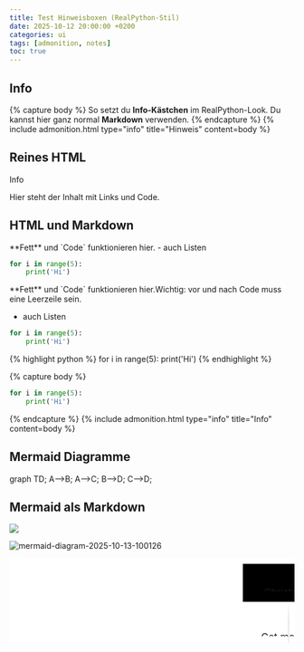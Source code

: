 ```yaml
---
title: Test Hinweisboxen (RealPython-Stil)
date: 2025-10-12 20:00:00 +0200
categories: ui
tags: [admonition, notes]
toc: true
---
```




## Info

{% capture body %}
So setzt du **Info-Kästchen** im RealPython-Look.
Du kannst hier ganz normal **Markdown** verwenden.
{% endcapture %}
{% include admonition.html type="info" title="Hinweis" content=body %}

## Reines HTML

<div class="admonition info">
  <div class="admonition-title"><span class="adm-icon"></span>Info</div>
  <p>Hier steht der Inhalt mit Links und Code.</p>
</div>

## HTML und Markdown

<div class="admonition info" markdown="1">
  **Fett** und `Code` funktionieren hier.
  - auch Listen
  
  ```python
  for i in range(5):
      print('Hi')
  ```
</div>

<div class="admonition info" markdown="1">
**Fett** und `Code` funktionieren hier.Wichtig: vor und nach Code muss eine Leerzeile sein.
  
- auch Listen

```python
for i in range(5):
    print('Hi')
```
</div>


<div class="admonition info" markdown="1">
  {% highlight python %}
for i in range(5):
    print('Hi')
  {% endhighlight %}
</div>

{% capture body %}
```python
for i in range(5):
    print('Hi')
```
{% endcapture %}
{% include admonition.html type="info" title="Info" content=body %}

## Mermaid Diagramme

graph TD;
    A-->B;
    A-->C;
    B-->D;
    C-->D;

## Mermaid als Markdown

[![](https://mermaid.ink/img/pako:eNpVTctugzAQ_BVrT60EEc8EfKjUkDaXSO0hp0IOVlgwamwjY5SmwL_XIUrVzmln5zXAUZUIFKqTOh8504bsN4UkFs95xnXTGcG6A3Hdp3GLhggl8TKS9cNWkY6rtm1k_Xjzr68mkg27qw2J4Y38nG5SNuffJI5kk-9Ya1R7-Kvsz2okL3nzzm39f4VrtKnXvGK0Yu6RaZIxPVsKCQ7UuimBGt2jAwK1YFcKw6yD4SiwAGrPEivWn0wBhZxsrGXyQylxT2rV1xzswKmzrG9LZnDTsFoz8fvVKEvUmeqlARp4yVwCdIAvS_1kkXpJtIzSMAki3wscuAB1vUXox5EfRIlFEC7jNJ4c-J6XvUWSeKtl6qehvwqiOJ5-AC7beJk?type=png)](https://mermaid.live/edit#pako:eNpVTctugzAQ_BVrT60EEc8EfKjUkDaXSO0hp0IOVlgwamwjY5SmwL_XIUrVzmln5zXAUZUIFKqTOh8504bsN4UkFs95xnXTGcG6A3Hdp3GLhggl8TKS9cNWkY6rtm1k_Xjzr68mkg27qw2J4Y38nG5SNuffJI5kk-9Ya1R7-Kvsz2okL3nzzm39f4VrtKnXvGK0Yu6RaZIxPVsKCQ7UuimBGt2jAwK1YFcKw6yD4SiwAGrPEivWn0wBhZxsrGXyQylxT2rV1xzswKmzrG9LZnDTsFoz8fvVKEvUmeqlARp4yVwCdIAvS_1kkXpJtIzSMAki3wscuAB1vUXox5EfRIlFEC7jNJ4c-J6XvUWSeKtl6qehvwqiOJ5-AC7beJk)

![mermaid-diagram-2025-10-13-100126](https://github.com/user-attachments/assets/dca0b592-5130-4a00-9901-42e3e945d1e1)
<?xml version="1.0" encoding="UTF-8"?>
<?xml-stylesheet href="https://cdnjs.cloudflare.com/ajax/libs/font-awesome/6.7.2/css/all.min.css" type="text/css"?>
<svg id="graph-139" width="100%" xmlns="http://www.w3.org/2000/svg" class="flowchart" style="overflow: hidden; max-width: 100%; touch-action: none; -webkit-user-select: none; -webkit-user-drag: none; background-color: rgb(255, 255, 255);" role="graphics-document document" aria-roledescription="flowchart-v2" height="100%" xmlns:xlink="http://www.w3.org/1999/xlink" xmlns:ev="http://www.w3.org/2001/xml-events"><g id="viewport-20251013073003707" class="svg-pan-zoom_viewport" transform="matrix(1.2418734742171416,0,0,1.2418734742171416,218.90846493824102,-0.31541248888236595)" style="transform: matrix(1.241873, 0, 0, 1.241873, 218.908465, -0.315412);"><style>#graph-139{font-family:"trebuchet ms",verdana,arial,sans-serif;font-size:16px;fill:#333;}@keyframes edge-animation-frame{from{stroke-dashoffset:0;}}@keyframes dash{to{stroke-dashoffset:0;}}#graph-139 .edge-animation-slow{stroke-dasharray:9,5!important;stroke-dashoffset:900;animation:dash 50s linear infinite;stroke-linecap:round;}#graph-139 .edge-animation-fast{stroke-dasharray:9,5!important;stroke-dashoffset:900;animation:dash 20s linear infinite;stroke-linecap:round;}#graph-139 .error-icon{fill:#552222;}#graph-139 .error-text{fill:#552222;stroke:#552222;}#graph-139 .edge-thickness-normal{stroke-width:1px;}#graph-139 .edge-thickness-thick{stroke-width:3.5px;}#graph-139 .edge-pattern-solid{stroke-dasharray:0;}#graph-139 .edge-thickness-invisible{stroke-width:0;fill:none;}#graph-139 .edge-pattern-dashed{stroke-dasharray:3;}#graph-139 .edge-pattern-dotted{stroke-dasharray:2;}#graph-139 .marker{fill:#333333;stroke:#333333;}#graph-139 .marker.cross{stroke:#333333;}#graph-139 svg{font-family:"trebuchet ms",verdana,arial,sans-serif;font-size:16px;}#graph-139 p{margin:0;}#graph-139 .label{font-family:"trebuchet ms",verdana,arial,sans-serif;color:#333;}#graph-139 .cluster-label text{fill:#333;}#graph-139 .cluster-label span{color:#333;}#graph-139 .cluster-label span p{background-color:transparent;}#graph-139 .label text,#graph-139 span{fill:#333;color:#333;}#graph-139 .node rect,#graph-139 .node circle,#graph-139 .node ellipse,#graph-139 .node polygon,#graph-139 .node path{fill:#ECECFF;stroke:#9370DB;stroke-width:1px;}#graph-139 .rough-node .label text,#graph-139 .node .label text,#graph-139 .image-shape .label,#graph-139 .icon-shape .label{text-anchor:middle;}#graph-139 .node .katex path{fill:#000;stroke:#000;stroke-width:1px;}#graph-139 .rough-node .label,#graph-139 .node .label,#graph-139 .image-shape .label,#graph-139 .icon-shape .label{text-align:center;}#graph-139 .node.clickable{cursor:pointer;}#graph-139 .root .anchor path{fill:#333333!important;stroke-width:0;stroke:#333333;}#graph-139 .arrowheadPath{fill:#333333;}#graph-139 .edgePath .path{stroke:#333333;stroke-width:2.0px;}#graph-139 .flowchart-link{stroke:#333333;fill:none;}#graph-139 .edgeLabel{background-color:rgba(232,232,232, 0.8);text-align:center;}#graph-139 .edgeLabel p{background-color:rgba(232,232,232, 0.8);}#graph-139 .edgeLabel rect{opacity:0.5;background-color:rgba(232,232,232, 0.8);fill:rgba(232,232,232, 0.8);}#graph-139 .labelBkg{background-color:rgba(232, 232, 232, 0.5);}#graph-139 .cluster rect{fill:#ffffde;stroke:#aaaa33;stroke-width:1px;}#graph-139 .cluster text{fill:#333;}#graph-139 .cluster span{color:#333;}#graph-139 div.mermaidTooltip{position:absolute;text-align:center;max-width:200px;padding:2px;font-family:"trebuchet ms",verdana,arial,sans-serif;font-size:12px;background:hsl(80, 100%, 96.2745098039%);border:1px solid #aaaa33;border-radius:2px;pointer-events:none;z-index:100;}#graph-139 .flowchartTitleText{text-anchor:middle;font-size:18px;fill:#333;}#graph-139 rect.text{fill:none;stroke-width:0;}#graph-139 .icon-shape,#graph-139 .image-shape{background-color:rgba(232,232,232, 0.8);text-align:center;}#graph-139 .icon-shape p,#graph-139 .image-shape p{background-color:rgba(232,232,232, 0.8);padding:2px;}#graph-139 .icon-shape rect,#graph-139 .image-shape rect{opacity:0.5;background-color:rgba(232,232,232, 0.8);fill:rgba(232,232,232, 0.8);}#graph-139 .label-icon{display:inline-block;height:1em;overflow:visible;vertical-align:-0.125em;}#graph-139 .node .label-icon path{fill:currentColor;stroke:revert;stroke-width:revert;}#graph-139 :root{--mermaid-font-family:"trebuchet ms",verdana,arial,sans-serif;}</style><g><marker id="graph-139_flowchart-v2-pointEnd" class="marker flowchart-v2" viewBox="0 0 10 10" refX="5" refY="5" markerUnits="userSpaceOnUse" markerWidth="8" markerHeight="8" orient="auto"><path d="M 0 0 L 10 5 L 0 10 z" class="arrowMarkerPath" style="stroke-width: 1; stroke-dasharray: 1, 0;"></path></marker><marker id="graph-139_flowchart-v2-pointStart" class="marker flowchart-v2" viewBox="0 0 10 10" refX="4.5" refY="5" markerUnits="userSpaceOnUse" markerWidth="8" markerHeight="8" orient="auto"><path d="M 0 5 L 10 10 L 10 0 z" class="arrowMarkerPath" style="stroke-width: 1; stroke-dasharray: 1, 0;"></path></marker><marker id="graph-139_flowchart-v2-circleEnd" class="marker flowchart-v2" viewBox="0 0 10 10" refX="11" refY="5" markerUnits="userSpaceOnUse" markerWidth="11" markerHeight="11" orient="auto"><circle cx="5" cy="5" r="5" class="arrowMarkerPath" style="stroke-width: 1; stroke-dasharray: 1, 0;"></circle></marker><marker id="graph-139_flowchart-v2-circleStart" class="marker flowchart-v2" viewBox="0 0 10 10" refX="-1" refY="5" markerUnits="userSpaceOnUse" markerWidth="11" markerHeight="11" orient="auto"><circle cx="5" cy="5" r="5" class="arrowMarkerPath" style="stroke-width: 1; stroke-dasharray: 1, 0;"></circle></marker><marker id="graph-139_flowchart-v2-crossEnd" class="marker cross flowchart-v2" viewBox="0 0 11 11" refX="12" refY="5.2" markerUnits="userSpaceOnUse" markerWidth="11" markerHeight="11" orient="auto"><path d="M 1,1 l 9,9 M 10,1 l -9,9" class="arrowMarkerPath" style="stroke-width: 2; stroke-dasharray: 1, 0;"></path></marker><marker id="graph-139_flowchart-v2-crossStart" class="marker cross flowchart-v2" viewBox="0 0 11 11" refX="-1" refY="5.2" markerUnits="userSpaceOnUse" markerWidth="11" markerHeight="11" orient="auto"><path d="M 1,1 l 9,9 M 10,1 l -9,9" class="arrowMarkerPath" style="stroke-width: 2; stroke-dasharray: 1, 0;"></path></marker><g class="root"><g class="clusters"></g><g class="edgePaths"><path d="M221.031,62L221.031,68.167C221.031,74.333,221.031,86.667,221.106,98.417C221.18,110.167,221.329,121.334,221.403,126.917L221.478,132.5" id="L_A_B_0" class="edge-thickness-normal edge-pattern-solid edge-thickness-normal edge-pattern-solid flowchart-link" style=";" data-edge="true" data-et="edge" data-id="L_A_B_0" data-points="W3sieCI6MjIxLjAzMTI1LCJ5Ijo2Mn0seyJ4IjoyMjEuMDMxMjUsInkiOjk5fSx7IngiOjIyMS41MzEyNSwieSI6MTM2LjV9XQ==" marker-end="url(#graph-139_flowchart-v2-pointEnd)"></path><path d="M221.531,190.5L221.448,194.583C221.365,198.667,221.198,206.833,221.115,214.417C221.031,222,221.031,229,221.031,232.5L221.031,236" id="L_B_C_0" class="edge-thickness-normal edge-pattern-solid edge-thickness-normal edge-pattern-solid flowchart-link" style=";" data-edge="true" data-et="edge" data-id="L_B_C_0" data-points="W3sieCI6MjIxLjUzMTI1LCJ5IjoxOTAuNX0seyJ4IjoyMjEuMDMxMjUsInkiOjIxNX0seyJ4IjoyMjEuMDMxMjUsInkiOjI0MH1d" marker-end="url(#graph-139_flowchart-v2-pointEnd)"></path><path d="M178.104,342.354L158.859,355.675C139.614,368.996,101.123,395.639,81.878,414.46C62.633,433.281,62.633,444.281,62.633,449.781L62.633,455.281" id="L_C_D_0" class="edge-thickness-normal edge-pattern-solid edge-thickness-normal edge-pattern-solid flowchart-link" style=";" data-edge="true" data-et="edge" data-id="L_C_D_0" data-points="W3sieCI6MTc4LjEwNDA2ODQ0Nzc4MzQsInkiOjM0Mi4zNTQwNjg0NDc3ODM0fSx7IngiOjYyLjYzMjgxMjUsInkiOjQyMi4yODEyNX0seyJ4Ijo2Mi42MzI4MTI1LCJ5Ijo0NTkuMjgxMjV9XQ==" marker-end="url(#graph-139_flowchart-v2-pointEnd)"></path><path d="M221.031,385.281L221.031,391.448C221.031,397.615,221.031,409.948,221.031,421.615C221.031,433.281,221.031,444.281,221.031,449.781L221.031,455.281" id="L_C_E_0" class="edge-thickness-normal edge-pattern-solid edge-thickness-normal edge-pattern-solid flowchart-link" style=";" data-edge="true" data-et="edge" data-id="L_C_E_0" data-points="W3sieCI6MjIxLjAzMTI1LCJ5IjozODUuMjgxMjV9LHsieCI6MjIxLjAzMTI1LCJ5Ijo0MjIuMjgxMjV9LHsieCI6MjIxLjAzMTI1LCJ5Ijo0NTkuMjgxMjV9XQ==" marker-end="url(#graph-139_flowchart-v2-pointEnd)"></path><path d="M263.721,342.592L282.652,355.873C301.582,369.155,339.443,395.718,358.374,414.5C377.305,433.281,377.305,444.281,377.305,449.781L377.305,455.281" id="L_C_F_0" class="edge-thickness-normal edge-pattern-solid edge-thickness-normal edge-pattern-solid flowchart-link" style=";" data-edge="true" data-et="edge" data-id="L_C_F_0" data-points="W3sieCI6MjYzLjcyMDk4MjQwNTE3NjcsInkiOjM0Mi41OTE1MTc1OTQ4MjMzfSx7IngiOjM3Ny4zMDQ2ODc1LCJ5Ijo0MjIuMjgxMjV9LHsieCI6Mzc3LjMwNDY4NzUsInkiOjQ1OS4yODEyNX1d" marker-end="url(#graph-139_flowchart-v2-pointEnd)"></path></g><g class="edgeLabels"><g class="edgeLabel" transform="translate(221.03125, 99)"><g class="label" data-id="L_A_B_0" transform="translate(-38.96875, -12)"><foreignObject width="77.9375" height="24"><div xmlns="http://www.w3.org/1999/xhtml" class="labelBkg" style="display: table-cell; white-space: nowrap; line-height: 1.5; max-width: 200px; text-align: center;"><span class="edgeLabel"><p>Get money</p></span></div></foreignObject></g></g><g class="edgeLabel"><g class="label" data-id="L_B_C_0" transform="translate(0, 0)"><foreignObject width="0" height="0"><div xmlns="http://www.w3.org/1999/xhtml" class="labelBkg" style="display: table-cell; white-space: nowrap; line-height: 1.5; max-width: 200px; text-align: center;"><span class="edgeLabel"></span></div></foreignObject></g></g><g class="edgeLabel" transform="translate(62.6328125, 422.28125)"><g class="label" data-id="L_C_D_0" transform="translate(-14.125, -12)"><foreignObject width="28.25" height="24"><div xmlns="http://www.w3.org/1999/xhtml" class="labelBkg" style="display: table-cell; white-space: nowrap; line-height: 1.5; max-width: 200px; text-align: center;"><span class="edgeLabel"><p>One</p></span></div></foreignObject></g></g><g class="edgeLabel" transform="translate(221.03125, 422.28125)"><g class="label" data-id="L_C_E_0" transform="translate(-13.7890625, -12)"><foreignObject width="27.578125" height="24"><div xmlns="http://www.w3.org/1999/xhtml" class="labelBkg" style="display: table-cell; white-space: nowrap; line-height: 1.5; max-width: 200px; text-align: center;"><span class="edgeLabel"><p>Two</p></span></div></foreignObject></g></g><g class="edgeLabel" transform="translate(377.3046875, 422.28125)"><g class="label" data-id="L_C_F_0" transform="translate(-20.8515625, -12)"><foreignObject width="41.703125" height="24"><div xmlns="http://www.w3.org/1999/xhtml" class="labelBkg" style="display: table-cell; white-space: nowrap; line-height: 1.5; max-width: 200px; text-align: center;"><span class="edgeLabel"><p>Three</p></span></div></foreignObject></g></g></g><g class="nodes"><g class="node default" id="flowchart-A-0" transform="translate(221.03125, 35)"><rect class="basic label-container" style="" x="-65.0390625" y="-27" width="130.078125" height="54"></rect><g class="label" style="" transform="translate(-35.0390625, -12)"><rect></rect><foreignObject width="70.078125" height="24"><div xmlns="http://www.w3.org/1999/xhtml" style="display: table-cell; white-space: nowrap; line-height: 1.5; max-width: 200px; text-align: center;"><span class="nodeLabel"><p>Christmas</p></span></div></foreignObject></g></g><g class="node default" id="flowchart-B-1" transform="translate(221.03125, 163)"><g class="basic label-container outer-path"><path d="M-53.6015625 -27 C-20.227960828287017 -27, 13.145640843425966 -27, 53.6015625 -27 C53.6015625 -27, 53.6015625 -27, 53.6015625 -27 C53.72696762740071 -26.99481320556385, 53.85237275480143 -26.989626411127706, 54.01445922736166 -26.982922465033347 C54.10257912072179 -26.97193833178099, 54.19069901408192 -26.960954198528633, 54.42453545140367 -26.931806517013612 C54.53217380646891 -26.90923712733411, 54.63981216153415 -26.886667737654605, 54.828989935703994 -26.847001329696653 C54.91454084792535 -26.821531719610245, 55.00009176014672 -26.796062109523834, 55.22505984602342 -26.729086208503173 C55.31124292086158 -26.69545746834755, 55.39742599569975 -26.661828728191924, 55.610039623264846 -26.578866633275286 C55.72038224583612 -26.52492341210034, 55.830724868407394 -26.470980190925392, 55.981299465185366 -26.397368756032446 C56.07255089394175 -26.342994706706616, 56.16380232269814 -26.288620657380783, 56.336303290612136 -26.185832391312644 C56.42825648627042 -26.12017907151831, 56.52020968192871 -26.054525751723975, 56.67262606344834 -25.94570254698197 C56.74988247670428 -25.880269702701817, 56.82713888996022 -25.814836858421664, 56.987970358128706 -25.678619553365657 C57.08867382059327 -25.577916090901095, 57.18937728305783 -25.47721262843653, 57.28018205336566 -25.386407858128706 C57.353021891171416 -25.30040602414265, 57.425861728977175 -25.214404190156593, 57.54726504698197 -25.07106356344834 C57.595633602155374 -25.00331918690346, 57.64400215732878 -24.935574810358585, 57.787394891312644 -24.734740790612136 C57.84102379027846 -24.644739885512394, 57.89465268924428 -24.55473898041265, 57.99893125603245 -24.37973696518537 C58.040795539584 -24.29410220444009, 58.082659823135565 -24.20846744369481, 58.18042913327529 -24.008477123264846 C58.22878360760344 -23.884555226087084, 58.27713808193159 -23.760633328909318, 58.330648708503176 -23.623497346023417 C58.37550353291107 -23.472832646697217, 58.42035835731896 -23.322167947371014, 58.44856382969665 -23.227427435703994 C58.46681173243469 -23.140399196925475, 58.48505963517274 -23.053370958146957, 58.53336901701361 -22.82297295140367 C58.55198326012268 -22.673640720988594, 58.57059750323175 -22.524308490573517, 58.58448496503335 -22.412896727361662 C58.59081022343283 -22.25996607911739, 58.59713548183232 -22.10703543087312, 58.6015625 -22 C58.6015625 -22, 58.6015625 -22, 58.6015625 -22 C58.6015625 -4.822993781447106, 58.6015625 12.354012437105787, 58.6015625 22 C58.6015625 22, 58.6015625 22, 58.6015625 22 C58.59772682918855 22.092737969992452, 58.59389115837711 22.185475939984904, 58.58448496503335 22.412896727361662 C58.5698502687472 22.530303157752165, 58.55521557246106 22.647709588142668, 58.53336901701361 22.82297295140367 C58.50441773539645 22.961047944770968, 58.4754664537793 23.09912293813826, 58.44856382969665 23.227427435703994 C58.412203421167554 23.349559895048767, 58.37584301263846 23.47169235439354, 58.330648708503176 23.623497346023417 C58.275178651764655 23.765654918060008, 58.21970859502614 23.907812490096596, 58.18042913327529 24.008477123264846 C58.115126327730245 24.142056147063467, 58.04982352218519 24.27563517086209, 57.99893125603245 24.379736965185366 C57.920607594043624 24.511181029964945, 57.8422839320548 24.64262509474452, 57.787394891312644 24.734740790612133 C57.71200052910274 24.840337165045856, 57.63660616689283 24.945933539479576, 57.54726504698197 25.07106356344834 C57.47355486216417 25.158093014209705, 57.399844677346366 25.245122464971068, 57.28018205336566 25.386407858128706 C57.22013344225371 25.446456469240655, 57.16008483114176 25.5065050803526, 56.987970358128706 25.678619553365657 C56.89542083086253 25.7570050044964, 56.80287130359635 25.835390455627138, 56.67262606344834 25.94570254698197 C56.564032112763805 26.023237137498178, 56.45543816207927 26.100771728014386, 56.336303290612136 26.185832391312644 C56.2416426436461 26.242237893752364, 56.14698199668006 26.298643396192084, 55.981299465185366 26.397368756032446 C55.880559888220674 26.44661733427579, 55.779820311255975 26.49586591251913, 55.610039623264846 26.578866633275286 C55.51710275076976 26.615130713454402, 55.424165878274664 26.651394793633514, 55.22505984602342 26.729086208503173 C55.14080170146444 26.754170944981126, 55.05654355690546 26.779255681459084, 54.828989935703994 26.847001329696653 C54.66795682745121 26.88076642178911, 54.50692371919844 26.914531513881574, 54.42453545140367 26.931806517013612 C54.28268354931198 26.949488338169566, 54.140831647220296 26.96717015932552, 54.01445922736166 26.982922465033347 C53.92438691664062 26.986647883361787, 53.83431460591958 26.990373301690227, 53.6015625 27 C53.6015625 27, 53.6015625 27, 53.6015625 27 C29.04557347540931 27, 4.489584450818619 27, -53.6015625 27 C-53.6015625 27, -53.6015625 27, -53.6015625 27 C-53.76013612794585 26.993441346233627, -53.9187097558917 26.98688269246725, -54.01445922736166 26.982922465033347 C-54.13035033960922 26.96847665295674, -54.24624145185679 26.954030840880133, -54.42453545140367 26.931806517013612 C-54.53283422491773 26.90909865214732, -54.641132998431786 26.886390787281034, -54.828989935703994 26.847001329696653 C-54.923584973477915 26.8188391667734, -55.01818001125184 26.790677003850146, -55.22505984602342 26.729086208503173 C-55.33623698391723 26.685704754679463, -55.44741412181105 26.642323300855754, -55.610039623264846 26.578866633275286 C-55.70697299223904 26.53147879673524, -55.80390636121323 26.484090960195196, -55.981299465185366 26.397368756032446 C-56.05246810955022 26.35496144875096, -56.123636753915065 26.31255414146947, -56.336303290612136 26.185832391312644 C-56.43545847382758 26.11503695123788, -56.534613657043025 26.044241511163115, -56.67262606344834 25.94570254698197 C-56.771000004029084 25.86238406940885, -56.86937394460982 25.77906559183573, -56.987970358128706 25.67861955336566 C-57.07210480537949 25.594485106114874, -57.15623925263028 25.510350658864088, -57.28018205336566 25.386407858128706 C-57.36424220565872 25.28715822386086, -57.44830235795179 25.18790858959301, -57.54726504698197 25.07106356344834 C-57.61094723342774 24.981871111816965, -57.674629419873504 24.89267866018559, -57.787394891312644 24.734740790612133 C-57.86117556461683 24.61092084457003, -57.934956237921014 24.487100898527927, -57.99893125603244 24.37973696518537 C-58.04215106163134 24.29132943977386, -58.08537086723023 24.202921914362353, -58.18042913327528 24.00847712326485 C-58.224369803466175 23.895866836647627, -58.268310473657074 23.78325655003041, -58.330648708503176 23.623497346023417 C-58.373099841571815 23.480906503582904, -58.415550974640446 23.338315661142396, -58.44856382969665 23.227427435703994 C-58.47297850886279 23.110988491531987, -58.497393188028916 22.994549547359984, -58.53336901701361 22.82297295140367 C-58.54620103986689 22.720028416823997, -58.559033062720154 22.61708388224432, -58.58448496503335 22.412896727361662 C-58.59028584317156 22.272644424920617, -58.59608672130977 22.132392122479576, -58.6015625 22 C-58.6015625 22, -58.6015625 22, -58.6015625 22 C-58.6015625 5.389798097781529, -58.6015625 -11.220403804436941, -58.6015625 -22 C-58.6015625 -22, -58.6015625 -22, -58.6015625 -22 C-58.59730973328835 -22.10282241909632, -58.5930569665767 -22.205644838192637, -58.58448496503335 -22.41289672736166 C-58.57261391039345 -22.508131922065374, -58.56074285575356 -22.60336711676909, -58.53336901701361 -22.82297295140367 C-58.503517244331675 -22.965342583586654, -58.47366547164973 -23.10771221576964, -58.44856382969665 -23.227427435703994 C-58.415756903810355 -23.337623957253776, -58.382949977924056 -23.447820478803553, -58.330648708503176 -23.623497346023417 C-58.28802467033579 -23.732733393948045, -58.245400632168405 -23.84196944187267, -58.18042913327529 -24.008477123264846 C-58.13807485629346 -24.095114181591946, -58.095720579311624 -24.18175123991905, -57.99893125603245 -24.379736965185366 C-57.950160400838875 -24.46158502088958, -57.9013895456453 -24.543433076593793, -57.787394891312644 -24.734740790612133 C-57.724771935857824 -24.822449696935163, -57.66214898040301 -24.91015860325819, -57.54726504698197 -25.07106356344834 C-57.47791498482406 -25.15294502711293, -57.40856492266616 -25.23482649077752, -57.28018205336566 -25.386407858128706 C-57.20938542165975 -25.45720448983461, -57.13858878995385 -25.528001121540512, -56.987970358128706 -25.678619553365657 C-56.887744595186 -25.76350644447415, -56.7875188322433 -25.84839333558264, -56.67262606344834 -25.945702546981966 C-56.604913280587795 -25.99404854469833, -56.53720049772725 -26.042394542414694, -56.336303290612136 -26.185832391312644 C-56.23296392007729 -26.247409290516742, -56.12962454954245 -26.30898618972084, -55.981299465185366 -26.397368756032446 C-55.87516414597873 -26.44925515192392, -55.7690288267721 -26.5011415478154, -55.610039623264846 -26.578866633275286 C-55.500600264513864 -26.621570003573293, -55.39116090576288 -26.6642733738713, -55.22505984602342 -26.729086208503173 C-55.082166695842254 -26.77162734248566, -54.93927354566109 -26.814168476468147, -54.828989935703994 -26.847001329696653 C-54.6705325143776 -26.880226357033397, -54.5120750930512 -26.91345138437014, -54.42453545140367 -26.931806517013612 C-54.33024763050939 -26.943559481631315, -54.2359598096151 -26.955312446249014, -54.01445922736166 -26.982922465033347 C-53.8804051967651 -26.98846698075175, -53.746351166168544 -26.99401149647015, -53.6015625 -27 C-53.6015625 -27, -53.6015625 -27, -53.6015625 -27" stroke="none" stroke-width="0" fill="#ECECFF" style=""></path><path d="M-53.6015625 -27 C-13.989399719231614 -27, 25.622763061536773 -27, 53.6015625 -27 M-53.6015625 -27 C-11.052104922725242 -27, 31.497352654549516 -27, 53.6015625 -27 M53.6015625 -27 C53.6015625 -27, 53.6015625 -27, 53.6015625 -27 M53.6015625 -27 C53.6015625 -27, 53.6015625 -27, 53.6015625 -27 M53.6015625 -27 C53.76177635546459 -26.993373505921635, 53.921990210929174 -26.986747011843267, 54.01445922736166 -26.982922465033347 M53.6015625 -27 C53.71868612835076 -26.995155730898226, 53.83580975670152 -26.990311461796455, 54.01445922736166 -26.982922465033347 M54.01445922736166 -26.982922465033347 C54.16937562068834 -26.96361215674325, 54.32429201401502 -26.944301848453147, 54.42453545140367 -26.931806517013612 M54.01445922736166 -26.982922465033347 C54.103368313407984 -26.971839959015245, 54.192277399454305 -26.960757452997143, 54.42453545140367 -26.931806517013612 M54.42453545140367 -26.931806517013612 C54.57395536273193 -26.900476456250416, 54.72337527406018 -26.86914639548722, 54.828989935703994 -26.847001329696653 M54.42453545140367 -26.931806517013612 C54.53742530140372 -26.908136004639395, 54.650315151403774 -26.884465492265182, 54.828989935703994 -26.847001329696653 M54.828989935703994 -26.847001329696653 C54.98607052645499 -26.80023641165325, 55.143151117205974 -26.753471493609844, 55.22505984602342 -26.729086208503173 M54.828989935703994 -26.847001329696653 C54.970214955605556 -26.804956819615555, 55.111439975507125 -26.762912309534457, 55.22505984602342 -26.729086208503173 M55.22505984602342 -26.729086208503173 C55.31179012618195 -26.695243948168965, 55.398520406340474 -26.661401687834758, 55.610039623264846 -26.578866633275286 M55.22505984602342 -26.729086208503173 C55.30858914999244 -26.696492972953973, 55.39211845396147 -26.663899737404773, 55.610039623264846 -26.578866633275286 M55.610039623264846 -26.578866633275286 C55.7047776198422 -26.53255204890203, 55.799515616419555 -26.486237464528777, 55.981299465185366 -26.397368756032446 M55.610039623264846 -26.578866633275286 C55.74065612086947 -26.515012118535694, 55.87127261847409 -26.451157603796098, 55.981299465185366 -26.397368756032446 M55.981299465185366 -26.397368756032446 C56.110055854779255 -26.32064660083765, 56.23881224437314 -26.24392444564286, 56.336303290612136 -26.185832391312644 M55.981299465185366 -26.397368756032446 C56.094799881520686 -26.329737187733443, 56.208300297856006 -26.262105619434443, 56.336303290612136 -26.185832391312644 M56.336303290612136 -26.185832391312644 C56.425279000756476 -26.1223049553142, 56.514254710900815 -26.058777519315758, 56.67262606344834 -25.94570254698197 M56.336303290612136 -26.185832391312644 C56.41363614807282 -26.130617792351416, 56.4909690055335 -26.075403193390187, 56.67262606344834 -25.94570254698197 M56.67262606344834 -25.94570254698197 C56.762665270632866 -25.869443228505773, 56.85270447781739 -25.793183910029573, 56.987970358128706 -25.678619553365657 M56.67262606344834 -25.94570254698197 C56.79516405014755 -25.841918166317928, 56.917702036846755 -25.738133785653886, 56.987970358128706 -25.678619553365657 M56.987970358128706 -25.678619553365657 C57.08665763278374 -25.579932278710622, 57.185344907438775 -25.481245004055584, 57.28018205336566 -25.386407858128706 M56.987970358128706 -25.678619553365657 C57.07597109592739 -25.590618815566973, 57.16397183372607 -25.502618077768286, 57.28018205336566 -25.386407858128706 M57.28018205336566 -25.386407858128706 C57.33388916382712 -25.322995992631487, 57.3875962742886 -25.259584127134268, 57.54726504698197 -25.07106356344834 M57.28018205336566 -25.386407858128706 C57.3805060546952 -25.26795553358937, 57.48083005602475 -25.149503209050028, 57.54726504698197 -25.07106356344834 M57.54726504698197 -25.07106356344834 C57.61137773013792 -24.981268163659198, 57.675490413293865 -24.891472763870055, 57.787394891312644 -24.734740790612136 M57.54726504698197 -25.07106356344834 C57.6202540165069 -24.96883615108523, 57.69324298603183 -24.86660873872212, 57.787394891312644 -24.734740790612136 M57.787394891312644 -24.734740790612136 C57.86126329201889 -24.61077361899316, 57.935131692725136 -24.486806447374185, 57.99893125603245 -24.37973696518537 M57.787394891312644 -24.734740790612136 C57.8387246346457 -24.648598366516186, 57.89005437797876 -24.562455942420236, 57.99893125603245 -24.37973696518537 M57.99893125603245 -24.37973696518537 C58.05290792323889 -24.269325927663164, 58.10688459044533 -24.15891489014096, 58.18042913327529 -24.008477123264846 M57.99893125603245 -24.37973696518537 C58.039705162098294 -24.296332607236685, 58.08047906816414 -24.212928249288, 58.18042913327529 -24.008477123264846 M58.18042913327529 -24.008477123264846 C58.21333414022596 -23.92414881767099, 58.24623914717663 -23.839820512077132, 58.330648708503176 -23.623497346023417 M58.18042913327529 -24.008477123264846 C58.21747924991901 -23.913525811955186, 58.25452936656273 -23.81857450064552, 58.330648708503176 -23.623497346023417 M58.330648708503176 -23.623497346023417 C58.36695518307015 -23.501546047663975, 58.403261657637124 -23.379594749304538, 58.44856382969665 -23.227427435703994 M58.330648708503176 -23.623497346023417 C58.36656584303212 -23.502853817798844, 58.402482977561064 -23.38221028957427, 58.44856382969665 -23.227427435703994 M58.44856382969665 -23.227427435703994 C58.47121606271696 -23.119393982629518, 58.493868295737265 -23.01136052955504, 58.53336901701361 -22.82297295140367 M58.44856382969665 -23.227427435703994 C58.47245438006297 -23.113488176399674, 58.49634493042928 -22.99954891709535, 58.53336901701361 -22.82297295140367 M58.53336901701361 -22.82297295140367 C58.54504657515384 -22.729290076807914, 58.55672413329407 -22.635607202212157, 58.58448496503335 -22.412896727361662 M58.53336901701361 -22.82297295140367 C58.55106079544469 -22.68104116735841, 58.56875257387578 -22.539109383313146, 58.58448496503335 -22.412896727361662 M58.58448496503335 -22.412896727361662 C58.58829207600975 -22.320849270516756, 58.59209918698616 -22.228801813671847, 58.6015625 -22 M58.58448496503335 -22.412896727361662 C58.58994950098859 -22.28077642915258, 58.595414036943836 -22.1486561309435, 58.6015625 -22 M58.6015625 -22 C58.6015625 -22, 58.6015625 -22, 58.6015625 -22 M58.6015625 -22 C58.6015625 -22, 58.6015625 -22, 58.6015625 -22 M58.6015625 -22 C58.6015625 -9.97545630201501, 58.6015625 2.0490873959699805, 58.6015625 22 M58.6015625 -22 C58.6015625 -5.8754816951184665, 58.6015625 10.249036609763067, 58.6015625 22 M58.6015625 22 C58.6015625 22, 58.6015625 22, 58.6015625 22 M58.6015625 22 C58.6015625 22, 58.6015625 22, 58.6015625 22 M58.6015625 22 C58.59717509171168 22.106077752285998, 58.59278768342335 22.212155504571996, 58.58448496503335 22.412896727361662 M58.6015625 22 C58.59565848521081 22.142745916756223, 58.58975447042162 22.285491833512445, 58.58448496503335 22.412896727361662 M58.58448496503335 22.412896727361662 C58.565289457187134 22.566892137426347, 58.54609394934092 22.720887547491035, 58.53336901701361 22.82297295140367 M58.58448496503335 22.412896727361662 C58.57406985335818 22.49645166147102, 58.563654741683024 22.58000659558038, 58.53336901701361 22.82297295140367 M58.53336901701361 22.82297295140367 C58.50193313976477 22.972897524692893, 58.470497262515934 23.122822097982116, 58.44856382969665 23.227427435703994 M58.53336901701361 22.82297295140367 C58.508668295547096 22.940776093860578, 58.48396757408059 23.05857923631748, 58.44856382969665 23.227427435703994 M58.44856382969665 23.227427435703994 C58.40375978839601 23.37792155757983, 58.35895574709536 23.528415679455662, 58.330648708503176 23.623497346023417 M58.44856382969665 23.227427435703994 C58.40162590504602 23.385089145404923, 58.35468798039539 23.542750855105854, 58.330648708503176 23.623497346023417 M58.330648708503176 23.623497346023417 C58.27905664733497 23.755716467172125, 58.22746458616676 23.887935588320833, 58.18042913327529 24.008477123264846 M58.330648708503176 23.623497346023417 C58.275607203125425 23.76455663504893, 58.22056569774767 23.905615924074443, 58.18042913327529 24.008477123264846 M58.18042913327529 24.008477123264846 C58.13161338553015 24.108331331294192, 58.08279763778502 24.208185539323537, 57.99893125603245 24.379736965185366 M58.18042913327529 24.008477123264846 C58.108260889769056 24.156099624876568, 58.03609264626282 24.30372212648829, 57.99893125603245 24.379736965185366 M57.99893125603245 24.379736965185366 C57.9343415050814 24.488132553345142, 57.869751754130355 24.59652814150492, 57.787394891312644 24.734740790612133 M57.99893125603245 24.379736965185366 C57.92998842699669 24.49543796097329, 57.861045597960924 24.611138956761216, 57.787394891312644 24.734740790612133 M57.787394891312644 24.734740790612133 C57.72268185072909 24.82537704329613, 57.65796881014553 24.91601329598013, 57.54726504698197 25.07106356344834 M57.787394891312644 24.734740790612133 C57.69904337999312 24.858484781510377, 57.61069186867359 24.982228772408625, 57.54726504698197 25.07106356344834 M57.54726504698197 25.07106356344834 C57.47572971408279 25.15552517140165, 57.404194381183615 25.239986779354954, 57.28018205336566 25.386407858128706 M57.54726504698197 25.07106356344834 C57.486410530991186 25.142914354707617, 57.4255560150004 25.214765145966894, 57.28018205336566 25.386407858128706 M57.28018205336566 25.386407858128706 C57.209638617135 25.456951294359364, 57.13909518090434 25.52749473059002, 56.987970358128706 25.678619553365657 M57.28018205336566 25.386407858128706 C57.198634183434635 25.467955728059728, 57.11708631350361 25.549503597990746, 56.987970358128706 25.678619553365657 M56.987970358128706 25.678619553365657 C56.88904120713717 25.762408270169686, 56.79011205614563 25.846196986973716, 56.67262606344834 25.94570254698197 M56.987970358128706 25.678619553365657 C56.9244754614337 25.732396987664412, 56.860980564738696 25.786174421963167, 56.67262606344834 25.94570254698197 M56.67262606344834 25.94570254698197 C56.601414405397676 25.996546693567794, 56.53020274734701 26.04739084015362, 56.336303290612136 26.185832391312644 M56.67262606344834 25.94570254698197 C56.59701397790393 25.999688538409735, 56.521401892359506 26.053674529837505, 56.336303290612136 26.185832391312644 M56.336303290612136 26.185832391312644 C56.221461713125336 26.254263118195773, 56.106620135638536 26.322693845078902, 55.981299465185366 26.397368756032446 M56.336303290612136 26.185832391312644 C56.2394922664242 26.243519240452645, 56.14268124223626 26.301206089592647, 55.981299465185366 26.397368756032446 M55.981299465185366 26.397368756032446 C55.87267967805833 26.450469734280308, 55.76405989093129 26.50357071252817, 55.610039623264846 26.578866633275286 M55.981299465185366 26.397368756032446 C55.888774257675486 26.442601573747464, 55.7962490501656 26.48783439146248, 55.610039623264846 26.578866633275286 M55.610039623264846 26.578866633275286 C55.47730295680708 26.630660641249754, 55.34456629034931 26.682454649224223, 55.22505984602342 26.729086208503173 M55.610039623264846 26.578866633275286 C55.47285932466342 26.63239455189273, 55.33567902606199 26.685922470510178, 55.22505984602342 26.729086208503173 M55.22505984602342 26.729086208503173 C55.11912337523043 26.760624862328935, 55.01318690443744 26.792163516154698, 54.828989935703994 26.847001329696653 M55.22505984602342 26.729086208503173 C55.11658132787592 26.76138166261615, 55.00810280972842 26.793677116729125, 54.828989935703994 26.847001329696653 M54.828989935703994 26.847001329696653 C54.7073967096748 26.87249674811862, 54.58580348364562 26.897992166540593, 54.42453545140367 26.931806517013612 M54.828989935703994 26.847001329696653 C54.67891735858608 26.878468240084953, 54.52884478146816 26.90993515047325, 54.42453545140367 26.931806517013612 M54.42453545140367 26.931806517013612 C54.26415782768451 26.951797566962213, 54.10378020396534 26.971788616910814, 54.01445922736166 26.982922465033347 M54.42453545140367 26.931806517013612 C54.28889016201242 26.948714684703273, 54.15324487262117 26.965622852392933, 54.01445922736166 26.982922465033347 M54.01445922736166 26.982922465033347 C53.92952868561498 26.986435218223917, 53.84459814386831 26.989947971414487, 53.6015625 27 M54.01445922736166 26.982922465033347 C53.87719197552666 26.988599880565236, 53.73992472369165 26.99427729609712, 53.6015625 27 M53.6015625 27 C53.6015625 27, 53.6015625 27, 53.6015625 27 M53.6015625 27 C53.6015625 27, 53.6015625 27, 53.6015625 27 M53.6015625 27 C30.361092160103986 27, 7.1206218202079725 27, -53.6015625 27 M53.6015625 27 C27.54147018964079 27, 1.481377879281581 27, -53.6015625 27 M-53.6015625 27 C-53.6015625 27, -53.6015625 27, -53.6015625 27 M-53.6015625 27 C-53.6015625 27, -53.6015625 27, -53.6015625 27 M-53.6015625 27 C-53.73605003539531 26.994437554390494, -53.87053757079062 26.988875108780988, -54.01445922736166 26.982922465033347 M-53.6015625 27 C-53.72709575851274 26.994807906021858, -53.85262901702548 26.989615812043716, -54.01445922736166 26.982922465033347 M-54.01445922736166 26.982922465033347 C-54.105753048653945 26.971542702076835, -54.19704686994623 26.960162939120323, -54.42453545140367 26.931806517013612 M-54.01445922736166 26.982922465033347 C-54.135569289739564 26.96782611150142, -54.256679352117466 26.952729757969493, -54.42453545140367 26.931806517013612 M-54.42453545140367 26.931806517013612 C-54.558680155118516 26.90367933047544, -54.692824858833355 26.87555214393727, -54.828989935703994 26.847001329696653 M-54.42453545140367 26.931806517013612 C-54.555896830551404 26.9042629322661, -54.68725820969914 26.876719347518588, -54.828989935703994 26.847001329696653 M-54.828989935703994 26.847001329696653 C-54.98309122942609 26.801123386808595, -55.13719252314818 26.75524544392054, -55.22505984602342 26.729086208503173 M-54.828989935703994 26.847001329696653 C-54.966080133682354 26.806187809437013, -55.103170331660706 26.76537428917737, -55.22505984602342 26.729086208503173 M-55.22505984602342 26.729086208503173 C-55.32937035228966 26.688384122654924, -55.433680858555896 26.64768203680668, -55.610039623264846 26.578866633275286 M-55.22505984602342 26.729086208503173 C-55.31612286571949 26.693553307955167, -55.407185885415565 26.65802040740716, -55.610039623264846 26.578866633275286 M-55.610039623264846 26.578866633275286 C-55.725313795228374 26.522512524508564, -55.840587967191894 26.466158415741837, -55.981299465185366 26.397368756032446 M-55.610039623264846 26.578866633275286 C-55.74499682217402 26.512890078973193, -55.8799540210832 26.4469135246711, -55.981299465185366 26.397368756032446 M-55.981299465185366 26.397368756032446 C-56.06404233820067 26.348064705454714, -56.14678521121598 26.298760654876983, -56.336303290612136 26.185832391312644 M-55.981299465185366 26.397368756032446 C-56.09053859245849 26.33227636487091, -56.19977771973162 26.267183973709372, -56.336303290612136 26.185832391312644 M-56.336303290612136 26.185832391312644 C-56.41092413207173 26.132554134558255, -56.48554497353132 26.079275877803866, -56.67262606344834 25.94570254698197 M-56.336303290612136 26.185832391312644 C-56.4061606514235 26.135955194370187, -56.47601801223486 26.086077997427733, -56.67262606344834 25.94570254698197 M-56.67262606344834 25.94570254698197 C-56.76653490245416 25.86616581753478, -56.86044374145998 25.78662908808759, -56.987970358128706 25.67861955336566 M-56.67262606344834 25.94570254698197 C-56.76984519550007 25.86336214234115, -56.8670643275518 25.78102173770033, -56.987970358128706 25.67861955336566 M-56.987970358128706 25.67861955336566 C-57.09465488594211 25.571935025552254, -57.20133941375551 25.46525049773885, -57.28018205336566 25.386407858128706 M-56.987970358128706 25.67861955336566 C-57.09246455114962 25.574125360344745, -57.19695874417053 25.469631167323833, -57.28018205336566 25.386407858128706 M-57.28018205336566 25.386407858128706 C-57.35755529962302 25.29505343889821, -57.434928545880396 25.203699019667717, -57.54726504698197 25.07106356344834 M-57.28018205336566 25.386407858128706 C-57.34628508121853 25.308360160623685, -57.4123881090714 25.23031246311867, -57.54726504698197 25.07106356344834 M-57.54726504698197 25.07106356344834 C-57.63359994488393 24.950144015376946, -57.7199348427859 24.82922446730555, -57.787394891312644 24.734740790612133 M-57.54726504698197 25.07106356344834 C-57.617115887575814 24.97323137412201, -57.68696672816965 24.875399184795683, -57.787394891312644 24.734740790612133 M-57.787394891312644 24.734740790612133 C-57.852317432524295 24.625786708333692, -57.917239973735946 24.516832626055255, -57.99893125603244 24.37973696518537 M-57.787394891312644 24.734740790612133 C-57.85852826841662 24.61536358083127, -57.929661645520596 24.49598637105041, -57.99893125603244 24.37973696518537 M-57.99893125603244 24.37973696518537 C-58.06364164655841 24.247369745677112, -58.128352037084376 24.115002526168855, -58.18042913327528 24.00847712326485 M-57.99893125603244 24.37973696518537 C-58.06410084549229 24.24643043924448, -58.12927043495214 24.113123913303593, -58.18042913327528 24.00847712326485 M-58.18042913327528 24.00847712326485 C-58.21786602191261 23.91253460028575, -58.25530291054995 23.816592077306648, -58.330648708503176 23.623497346023417 M-58.18042913327528 24.00847712326485 C-58.235067637380304 23.868450637986587, -58.28970614148532 23.728424152708325, -58.330648708503176 23.623497346023417 M-58.330648708503176 23.623497346023417 C-58.36404309409677 23.511327582100396, -58.39743747969036 23.399157818177375, -58.44856382969665 23.227427435703994 M-58.330648708503176 23.623497346023417 C-58.3755022371221 23.472836999175648, -58.42035576574102 23.32217665232788, -58.44856382969665 23.227427435703994 M-58.44856382969665 23.227427435703994 C-58.46638988959539 23.142411057678622, -58.48421594949413 23.05739467965325, -58.53336901701361 22.82297295140367 M-58.44856382969665 23.227427435703994 C-58.47245205265925 23.11349927629698, -58.49634027562185 22.999571116889964, -58.53336901701361 22.82297295140367 M-58.53336901701361 22.82297295140367 C-58.54930757947594 22.69510629208462, -58.565246141938275 22.567239632765567, -58.58448496503335 22.412896727361662 M-58.53336901701361 22.82297295140367 C-58.54718153648352 22.712162410894063, -58.56099405595344 22.601351870384452, -58.58448496503335 22.412896727361662 M-58.58448496503335 22.412896727361662 C-58.58959375273083 22.289377629014393, -58.59470254042831 22.16585853066712, -58.6015625 22 M-58.58448496503335 22.412896727361662 C-58.58829351380072 22.320814507936184, -58.592102062568095 22.228732288510706, -58.6015625 22 M-58.6015625 22 C-58.6015625 22, -58.6015625 22, -58.6015625 22 M-58.6015625 22 C-58.6015625 22, -58.6015625 22, -58.6015625 22 M-58.6015625 22 C-58.6015625 5.219693070504601, -58.6015625 -11.560613858990799, -58.6015625 -22 M-58.6015625 22 C-58.6015625 6.960621983319298, -58.6015625 -8.078756033361405, -58.6015625 -22 M-58.6015625 -22 C-58.6015625 -22, -58.6015625 -22, -58.6015625 -22 M-58.6015625 -22 C-58.6015625 -22, -58.6015625 -22, -58.6015625 -22 M-58.6015625 -22 C-58.595969943680544 -22.135215545241092, -58.59037738736109 -22.27043109048218, -58.58448496503335 -22.41289672736166 M-58.6015625 -22 C-58.59477307773498 -22.16415309582905, -58.587983655469955 -22.328306191658097, -58.58448496503335 -22.41289672736166 M-58.58448496503335 -22.41289672736166 C-58.56750114998806 -22.54914889548949, -58.550517334942775 -22.685401063617327, -58.53336901701361 -22.82297295140367 M-58.58448496503335 -22.41289672736166 C-58.56783131951373 -22.546500119958086, -58.55117767399411 -22.680103512554517, -58.53336901701361 -22.82297295140367 M-58.53336901701361 -22.82297295140367 C-58.507122006688796 -22.948150683582618, -58.48087499636399 -23.073328415761562, -58.44856382969665 -23.227427435703994 M-58.53336901701361 -22.82297295140367 C-58.514296156986916 -22.913935591901083, -58.495223296960226 -23.004898232398496, -58.44856382969665 -23.227427435703994 M-58.44856382969665 -23.227427435703994 C-58.40441575488287 -23.375718204990307, -58.36026768006909 -23.524008974276615, -58.330648708503176 -23.623497346023417 M-58.44856382969665 -23.227427435703994 C-58.419318454577706 -23.325660919106117, -58.39007307945876 -23.423894402508235, -58.330648708503176 -23.623497346023417 M-58.330648708503176 -23.623497346023417 C-58.285477336206384 -23.739261651827952, -58.24030596390959 -23.855025957632485, -58.18042913327529 -24.008477123264846 M-58.330648708503176 -23.623497346023417 C-58.288718222632696 -23.730955971742162, -58.246787736762215 -23.838414597460908, -58.18042913327529 -24.008477123264846 M-58.18042913327529 -24.008477123264846 C-58.13920605299978 -24.09280028174501, -58.097982972724274 -24.177123440225174, -57.99893125603245 -24.379736965185366 M-58.18042913327529 -24.008477123264846 C-58.12898528100945 -24.113707205016407, -58.07754142874361 -24.218937286767968, -57.99893125603245 -24.379736965185366 M-57.99893125603245 -24.379736965185366 C-57.95420549439429 -24.454796477991614, -57.909479732756125 -24.529855990797863, -57.787394891312644 -24.734740790612133 M-57.99893125603245 -24.379736965185366 C-57.94492021388743 -24.470379189287907, -57.89090917174241 -24.561021413390446, -57.787394891312644 -24.734740790612133 M-57.787394891312644 -24.734740790612133 C-57.69165791881776 -24.868828763484363, -57.59592094632287 -25.002916736356593, -57.54726504698197 -25.07106356344834 M-57.787394891312644 -24.734740790612133 C-57.72594172014659 -24.820811312099192, -57.66448854898052 -24.90688183358625, -57.54726504698197 -25.07106356344834 M-57.54726504698197 -25.07106356344834 C-57.450957651334576 -25.184773490620117, -57.35465025568718 -25.29848341779189, -57.28018205336566 -25.386407858128706 M-57.54726504698197 -25.07106356344834 C-57.47134431202778 -25.16070300582383, -57.39542357707359 -25.250342448199323, -57.28018205336566 -25.386407858128706 M-57.28018205336566 -25.386407858128706 C-57.19708627914025 -25.469503632354115, -57.11399050491484 -25.55259940657952, -56.987970358128706 -25.678619553365657 M-57.28018205336566 -25.386407858128706 C-57.1699642657362 -25.496625645758165, -57.05974647810674 -25.606843433387624, -56.987970358128706 -25.678619553365657 M-56.987970358128706 -25.678619553365657 C-56.92169820576754 -25.734749203226475, -56.85542605340638 -25.790878853087293, -56.67262606344834 -25.945702546981966 M-56.987970358128706 -25.678619553365657 C-56.899277458775636 -25.753738607273828, -56.81058455942256 -25.828857661182, -56.67262606344834 -25.945702546981966 M-56.67262606344834 -25.945702546981966 C-56.59405364215044 -26.001802177512005, -56.515481220852536 -26.057901808042043, -56.336303290612136 -26.185832391312644 M-56.67262606344834 -25.945702546981966 C-56.54580519498885 -26.03625090665516, -56.41898432652937 -26.12679926632835, -56.336303290612136 -26.185832391312644 M-56.336303290612136 -26.185832391312644 C-56.26365158764778 -26.229123409704652, -56.19099988468342 -26.272414428096656, -55.981299465185366 -26.397368756032446 M-56.336303290612136 -26.185832391312644 C-56.209009959804426 -26.26168275269894, -56.081716628996716 -26.337533114085236, -55.981299465185366 -26.397368756032446 M-55.981299465185366 -26.397368756032446 C-55.866632515338246 -26.45342601199502, -55.75196556549112 -26.5094832679576, -55.610039623264846 -26.578866633275286 M-55.981299465185366 -26.397368756032446 C-55.87146139568895 -26.451065316239244, -55.76162332619253 -26.504761876446043, -55.610039623264846 -26.578866633275286 M-55.610039623264846 -26.578866633275286 C-55.463527170442084 -26.636035969769626, -55.31701471761932 -26.693205306263966, -55.22505984602342 -26.729086208503173 M-55.610039623264846 -26.578866633275286 C-55.513273972899206 -26.61662470721552, -55.41650832253356 -26.654382781155757, -55.22505984602342 -26.729086208503173 M-55.22505984602342 -26.729086208503173 C-55.133309260151464 -26.756401541404728, -55.04155867427951 -26.783716874306283, -54.828989935703994 -26.847001329696653 M-55.22505984602342 -26.729086208503173 C-55.11732245073864 -26.7611610207802, -55.009585055453854 -26.793235833057228, -54.828989935703994 -26.847001329696653 M-54.828989935703994 -26.847001329696653 C-54.74596521229499 -26.864409783537436, -54.66294048888598 -26.881818237378216, -54.42453545140367 -26.931806517013612 M-54.828989935703994 -26.847001329696653 C-54.73294311827468 -26.867140229522132, -54.636896300845365 -26.887279129347615, -54.42453545140367 -26.931806517013612 M-54.42453545140367 -26.931806517013612 C-54.32567503955168 -26.944129454499787, -54.226814627699696 -26.95645239198596, -54.01445922736166 -26.982922465033347 M-54.42453545140367 -26.931806517013612 C-54.27187873924139 -26.950835156340315, -54.11922202707911 -26.969863795667013, -54.01445922736166 -26.982922465033347 M-54.01445922736166 -26.982922465033347 C-53.89994255649969 -26.987658909575803, -53.785425885637714 -26.99239535411826, -53.6015625 -27 M-54.01445922736166 -26.982922465033347 C-53.87067681091893 -26.98886934976668, -53.7268943944762 -26.994816234500014, -53.6015625 -27 M-53.6015625 -27 C-53.6015625 -27, -53.6015625 -27, -53.6015625 -27 M-53.6015625 -27 C-53.6015625 -27, -53.6015625 -27, -53.6015625 -27" stroke="#9370DB" stroke-width="1.3" fill="none" stroke-dasharray="0 0" style=""></path></g><g class="label" style="" transform="translate(-43.6015625, -12)"><rect></rect><foreignObject width="87.203125" height="24"><div xmlns="http://www.w3.org/1999/xhtml" style="display: table-cell; white-space: nowrap; line-height: 1.5; max-width: 200px; text-align: center;"><span class="nodeLabel"><p>Go shopping</p></span></div></foreignObject></g></g><g class="node default" id="flowchart-C-3" transform="translate(221.03125, 312.640625)"><polygon points="72.640625,0 145.28125,-72.640625 72.640625,-145.28125 0,-72.640625" class="label-container" transform="translate(-72.140625, 72.640625)"></polygon><g class="label" style="" transform="translate(-45.640625, -12)"><rect></rect><foreignObject width="91.28125" height="24"><div xmlns="http://www.w3.org/1999/xhtml" style="display: table-cell; white-space: nowrap; line-height: 1.5; max-width: 200px; text-align: center;"><span class="nodeLabel"><p>Let me think</p></span></div></foreignObject></g></g><g class="node default" id="flowchart-D-5" transform="translate(62.6328125, 486.28125)"><rect class="basic label-container" style="" x="-54.6328125" y="-27" width="109.265625" height="54"></rect><g class="label" style="" transform="translate(-24.6328125, -12)"><rect></rect><foreignObject width="49.265625" height="24"><div xmlns="http://www.w3.org/1999/xhtml" style="display: table-cell; white-space: nowrap; line-height: 1.5; max-width: 200px; text-align: center;"><span class="nodeLabel"><p>Laptop</p></span></div></foreignObject></g></g><g class="node default" id="flowchart-E-7" transform="translate(221.03125, 486.28125)"><rect class="basic label-container" style="" x="-53.765625" y="-27" width="107.53125" height="54"></rect><g class="label" style="" transform="translate(-23.765625, -12)"><rect></rect><foreignObject width="47.53125" height="24"><div xmlns="http://www.w3.org/1999/xhtml" style="display: table-cell; white-space: nowrap; line-height: 1.5; max-width: 200px; text-align: center;"><span class="nodeLabel"><p>iPhone</p></span></div></foreignObject></g></g><g class="node default" id="flowchart-F-9" transform="translate(377.3046875, 486.28125)"><rect class="basic label-container" style="" x="-52.5078125" y="-27" width="105.015625" height="54"></rect><g class="label" style="" transform="translate(-22.5078125, -12)"><rect></rect><foreignObject width="45.015625" height="24"><div xmlns="http://www.w3.org/1999/xhtml" style="display: table-cell; white-space: nowrap; line-height: 1.5; max-width: 200px; text-align: center;"><span class="nodeLabel"><p><i class="fa fa-car"></i> Car</p></span></div></foreignObject></g></g></g></g></g></g></svg>
